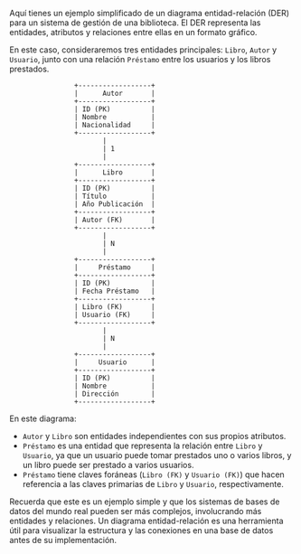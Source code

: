 Aquí tienes un ejemplo simplificado de un diagrama entidad-relación (DER) para un sistema de gestión de una biblioteca. El DER representa las entidades, atributos y relaciones entre ellas en un formato gráfico.

En este caso, consideraremos tres entidades principales: `Libro`, `Autor` y `Usuario`, junto con una relación `Préstamo` entre los usuarios y los libros prestados.

```
                +------------------+
                |      Autor       |
                +------------------+
                | ID (PK)          |
                | Nombre           |
                | Nacionalidad     |
                +------------------+
                       |          
                       | 1      
                       |          
                +------------------+
                |      Libro       |
                +------------------+
                | ID (PK)          |
                | Título           |
                | Año Publicación  |
                +------------------+
                | Autor (FK)       |
                +------------------+
                       |         
                       | N
                       |         
                +------------------+
                |     Préstamo     |
                +------------------+
                | ID (PK)          |
                | Fecha Préstamo   |
                +------------------+
                | Libro (FK)       |
                | Usuario (FK)     |
                +------------------+
                       |         
                       | N
                       |         
                +------------------+
                |     Usuario      |
                +------------------+
                | ID (PK)          |
                | Nombre           |
                | Dirección        |
                +------------------+
```

En este diagrama:

- `Autor` y `Libro` son entidades independientes con sus propios atributos.
- `Préstamo` es una entidad que representa la relación entre `Libro` y `Usuario`, ya que un usuario puede tomar prestados uno o varios libros, y un libro puede ser prestado a varios usuarios.
- `Préstamo` tiene claves foráneas (`Libro (FK)` y `Usuario (FK)`) que hacen referencia a las claves primarias de `Libro` y `Usuario`, respectivamente.

Recuerda que este es un ejemplo simple y que los sistemas de bases de datos del mundo real pueden ser más complejos, involucrando más entidades y relaciones. Un diagrama entidad-relación es una herramienta útil para visualizar la estructura y las conexiones en una base de datos antes de su implementación.